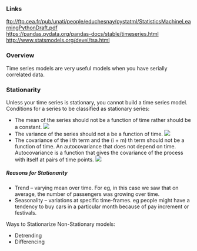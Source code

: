 ### Links
ftp://ftp.cea.fr/pub/unati/people/educhesnay/pystatml/StatisticsMachineLearningPythonDraft.pdf <br/>
https://pandas.pydata.org/pandas-docs/stable/timeseries.html <br/>
http://www.statsmodels.org/devel/tsa.html <br/>


### Overview
Time series models are very useful models when you have serially correlated data.


### Stationarity
Unless your time series is stationary, you cannot build a time series model. <br/>
Conditions for a series to be classified as stationary series:
* The mean of the series should not be a function of time rather should be a constant. 
![](https://www.analyticsvidhya.com/wp-content/uploads/2015/02/Mean_nonstationary.png)
* The variance of the series should not a be a function of time.
![](https://www.analyticsvidhya.com/wp-content/uploads/2015/02/Var_nonstationary.png)
* The covariance of the i th term and the (i + m) th term should not be a function of time. An autocovariance that does not depend on time. Autocovariance is a function that gives the covariance of the process with itself at pairs of time points.
![](https://www.analyticsvidhya.com/wp-content/uploads/2015/02/Cov_nonstationary.png)

##### Reasons for Stationarity
* Trend – varying mean over time. For eg, in this case we saw that on average, the number of passengers was
growing over time.
* Seasonality – variations at specific time-frames. eg people might have a tendency to buy cars in a particular
month because of pay increment or festivals.

Ways to Stationarize Non-Stationary models:
* Detrending
* Differencing



